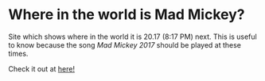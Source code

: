 # Where in the world is Mad Mickey?
Site which shows where in the world it is 20.17 (8:17 PM) next.
This is useful to know because the song *Mad Mickey 2017* should be played at these times.

Check it out at [here!](pjool.github.io)
